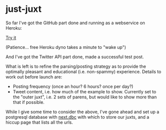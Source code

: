 # just-juxt

So far I've got the GitHub part done and running as a webservice on Heroku:

[Try it](https://just-juxt.herokuapp.com/)

(Patience... free Heroku dyno takes a minute to "wake up")

And I've got the Twitter API part done, made a successful test post.

What is left is to refine the parsing/posting strategy as to provide the optimally pleasant and educational (i.e. non-spammy) experience. Details to work out before launch are:

* Posting frequency (once an hour? 6 hours? once per day?)
* Tweet content, i.e. how much of the example to show. Currently set to the "outer juxt", i.e. 2 sets of parens, but would like to show more than that if possible.

While I give some time to consider the above, I've gone ahead and set up a postgresql database with [next.dbc](https://github.com/seancorfield/next-jdbc/) with which to store our juxts, and a hiccup page that lists all the urls.
